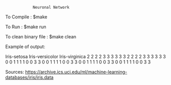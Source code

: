                 Neuronal Network
                
To Compile              : $make

To Run                  : $make run

To clean binary file    : $make clean
    

Example of output:

Iris-setosa
Iris-versicolor
Iris-virginica
2 2 2 2 3 3 3 3 3 3 
2 2 2 2 3 3 3 3 3 3 
0 0 1 1 1 1 0 0 3 3 
0 0 1 1 1 1 0 0 3 3 
0 0 1 1 1 1 0 0 3 3 
0 0 1 1 1 1 0 0 3 3 

Sources:
https://archive.ics.uci.edu/ml/machine-learning-databases/iris/iris.data